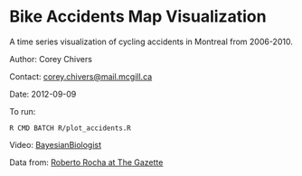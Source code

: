 Bike Accidents Map Visualization
================================

A time series visualization of cycling accidents in Montreal from 2006-2010.

Author: Corey Chivers

Contact: corey.chivers@mail.mcgill.ca

Date: 2012-09-09

To run:

	R CMD BATCH R/plot_accidents.R

Video:
[BayesianBiologist](http://bayesianbiologist.com/2012/09/14/mapping-bike-accidents-in-r/)

Data from:
[Roberto Rocha at The Gazette](http://blogs.montrealgazette.com/category/montreal/data-points/)

